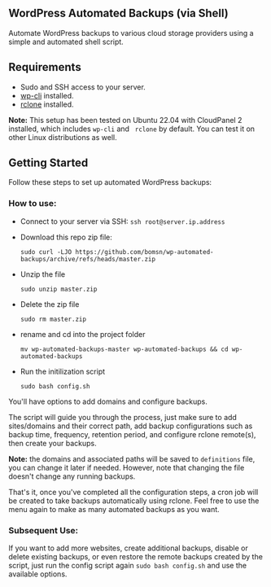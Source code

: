 ## WordPress Automated Backups (via Shell)

Automate WordPress backups to various cloud storage providers using a simple and automated shell script.

## Requirements
- Sudo and SSH access to your server.
- [wp-cli](https://wp-cli.org/) installed.
- [rclone](https://rclone.org/) installed.

**Note:** This setup has been tested on Ubuntu 22.04 with CloudPanel 2 installed, which includes `wp-cli` and ` rclone` by default. You can test it on other Linux distributions as well.

## Getting Started

Follow these steps to set up automated WordPress backups:

### How to use:
- Connect to your server via SSH: `ssh root@server.ip.address`
- Download this repo zip file:

     `sudo curl -LJO https://github.com/bomsn/wp-automated-backups/archive/refs/heads/master.zip`

- Unzip the file

     `sudo unzip master.zip`

- Delete the zip file

     `sudo rm master.zip`

- rename and cd into the project folder 

     `mv wp-automated-backups-master wp-automated-backups && cd wp-automated-backups`

- Run the initilization script

     `sudo bash config.sh`
    

You'll have options to add domains and configure backups. 

The script will guide you through the process, just make sure to add sites/domains and their correct path, add backup configurations such as backup time, frequency, retention period, and configure rclone remote(s), then create your backups.

**Note:** the domains and associated paths will be saved to `definitions` file, you can change it later if needed. However, note that changing the file doesn't change any running backups.

That's it, once you've completed all the configuration steps, a cron job will be created to take backups automatically using rclone. Feel free to use the menu again to make as many automated backups as you want.

### Subsequent Use:

If you want to add more websites, create additional backups, disable or delete existing backups, or even restore the remote backups created by the script, just run the config script again `sudo bash config.sh` and use the available options.
